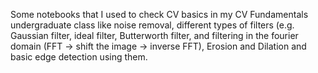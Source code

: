 Some notebooks that I used to check CV basics in my CV Fundamentals undergraduate class like noise removal, different types of filters (e.g. Gaussian filter, ideal filter, Butterworth filter, and filtering in the fourier domain (FFT -> shift the image -> inverse FFT), Erosion and Dilation and basic edge detection using them.
